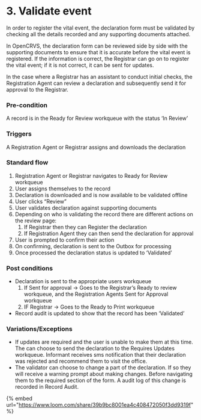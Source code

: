 # 3. Validate event

In order to register the vital event, the declaration form must be validated by checking all the details recorded and any supporting documents attached.

In OpenCRVS, the declaration form can be reviewed side by side with the supporting documents to ensure that it is accurate before the vital event is registered. If the information is correct, the Registrar can go on to register the vital event; if it is not correct, it can be sent for updates.

In the case where a Registrar has an assistant to conduct initial checks, the Registration Agent can review a declaration and subsequently send it for approval to the Registrar.

### **Pre-condition**

A record is in the Ready for Review workqueue with the status ‘In Review’

### **Triggers**&#x20;

A Registration Agent or Registrar assigns and downloads the declaration

### **Standard flow**

1. Registration Agent or Registrar navigates to Ready for Review workqueue
2. User assigns themselves to the record
3. Declaration is downloaded and is now available to be validated offline
4. User clicks “Review”
5. User validates declaration against supporting documents
6. Depending on who is validating the record there are different actions on the review page:
   1. If Registrar then they can Register the declaration
   2. If Registration Agent they can then send the declaration for approval
7. User is prompted to confirm their action
8. On confirming, declaration is sent to the Outbox for processing
9. Once processed the declaration status is updated to ‘Validated’

### **Post conditions**

* Declaration is sent to the appropriate users workqueue
  1. If Sent for approval → Goes to the Registrar’s Ready to review workqueue, and the Registration Agents Sent for Approval workqueue
  2. IF Registrar → Goes to the Ready to Print workqueue
* Record audit is updated to show that the record has been ‘Validated’

### **Variations/Exceptions**

* If updates are required and the user is unable to make them at this time. The can choose to send the declaration to the Requires Updates workqueue. Informant receives sms notification that their declaration was rejected and recommend them to visit the office.
* The validator can choose to change a part of the declaration. If so they will receive a warning prompt about making changes. Before navigating them to the required section of the form. A audit log of this change is recorded in Record Audit.

{% embed url="https://www.loom.com/share/39b9bc8001ea4c408472050f3dd9319f" %}

